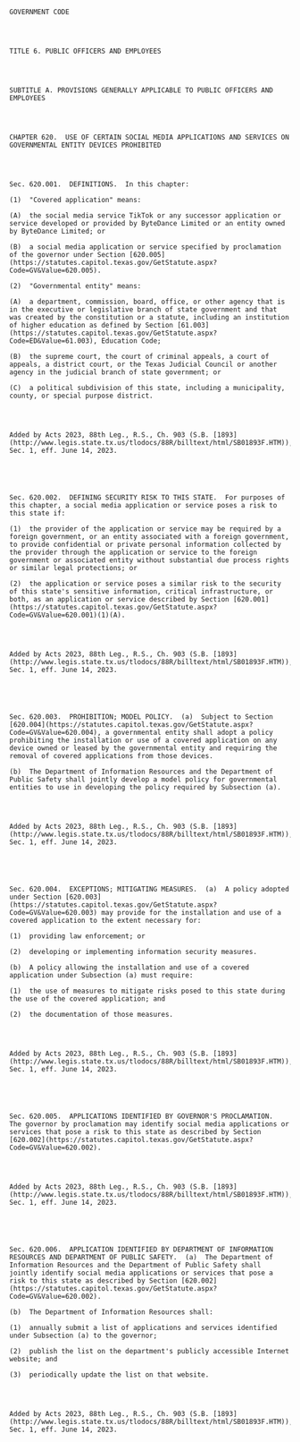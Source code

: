 ﻿
    
    
    	
    					
    
    
    GOVERNMENT CODE
    
      
    
    
    TITLE 6. PUBLIC OFFICERS AND EMPLOYEES
    
      
    
    
    SUBTITLE A. PROVISIONS GENERALLY APPLICABLE TO PUBLIC OFFICERS AND EMPLOYEES
    
      
    
    
    CHAPTER 620.  USE OF CERTAIN SOCIAL MEDIA APPLICATIONS AND SERVICES ON GOVERNMENTAL ENTITY DEVICES PROHIBITED
    
      
    
    
    Sec. 620.001.  DEFINITIONS.  In this chapter:
    
    (1)  "Covered application" means:
    
    (A)  the social media service TikTok or any successor application or service developed or provided by ByteDance Limited or an entity owned by ByteDance Limited; or
    
    (B)  a social media application or service specified by proclamation of the governor under Section [620.005](https://statutes.capitol.texas.gov/GetStatute.aspx?Code=GV&Value=620.005).
    
    (2)  "Governmental entity" means:
    
    (A)  a department, commission, board, office, or other agency that is in the executive or legislative branch of state government and that was created by the constitution or a statute, including an institution of higher education as defined by Section [61.003](https://statutes.capitol.texas.gov/GetStatute.aspx?Code=ED&Value=61.003), Education Code;
    
    (B)  the supreme court, the court of criminal appeals, a court of appeals, a district court, or the Texas Judicial Council or another agency in the judicial branch of state government; or
    
    (C)  a political subdivision of this state, including a municipality, county, or special purpose district.
    
    
    
    
    Added by Acts 2023, 88th Leg., R.S., Ch. 903 (S.B. [1893](http://www.legis.state.tx.us/tlodocs/88R/billtext/html/SB01893F.HTM)), Sec. 1, eff. June 14, 2023.
    
    
    
    
    
    Sec. 620.002.  DEFINING SECURITY RISK TO THIS STATE.  For purposes of this chapter, a social media application or service poses a risk to this state if:
    
    (1)  the provider of the application or service may be required by a foreign government, or an entity associated with a foreign government, to provide confidential or private personal information collected by the provider through the application or service to the foreign government or associated entity without substantial due process rights or similar legal protections; or
    
    (2)  the application or service poses a similar risk to the security of this state's sensitive information, critical infrastructure, or both, as an application or service described by Section [620.001](https://statutes.capitol.texas.gov/GetStatute.aspx?Code=GV&Value=620.001)(1)(A).
    
    
    
    
    Added by Acts 2023, 88th Leg., R.S., Ch. 903 (S.B. [1893](http://www.legis.state.tx.us/tlodocs/88R/billtext/html/SB01893F.HTM)), Sec. 1, eff. June 14, 2023.
    
    
    
    
    
    Sec. 620.003.  PROHIBITION; MODEL POLICY.  (a)  Subject to Section [620.004](https://statutes.capitol.texas.gov/GetStatute.aspx?Code=GV&Value=620.004), a governmental entity shall adopt a policy prohibiting the installation or use of a covered application on any device owned or leased by the governmental entity and requiring the removal of covered applications from those devices.
    
    (b)  The Department of Information Resources and the Department of Public Safety shall jointly develop a model policy for governmental entities to use in developing the policy required by Subsection (a).
    
    
    
    
    Added by Acts 2023, 88th Leg., R.S., Ch. 903 (S.B. [1893](http://www.legis.state.tx.us/tlodocs/88R/billtext/html/SB01893F.HTM)), Sec. 1, eff. June 14, 2023.
    
    
    
    
    
    Sec. 620.004.  EXCEPTIONS; MITIGATING MEASURES.  (a)  A policy adopted under Section [620.003](https://statutes.capitol.texas.gov/GetStatute.aspx?Code=GV&Value=620.003) may provide for the installation and use of a covered application to the extent necessary for:
    
    (1)  providing law enforcement; or
    
    (2)  developing or implementing information security measures.
    
    (b)  A policy allowing the installation and use of a covered application under Subsection (a) must require:
    
    (1)  the use of measures to mitigate risks posed to this state during the use of the covered application; and
    
    (2)  the documentation of those measures.
    
    
    
    
    Added by Acts 2023, 88th Leg., R.S., Ch. 903 (S.B. [1893](http://www.legis.state.tx.us/tlodocs/88R/billtext/html/SB01893F.HTM)), Sec. 1, eff. June 14, 2023.
    
    
    
    
    
    Sec. 620.005.  APPLICATIONS IDENTIFIED BY GOVERNOR'S PROCLAMATION.  The governor by proclamation may identify social media applications or services that pose a risk to this state as described by Section [620.002](https://statutes.capitol.texas.gov/GetStatute.aspx?Code=GV&Value=620.002).
    
    
    
    
    Added by Acts 2023, 88th Leg., R.S., Ch. 903 (S.B. [1893](http://www.legis.state.tx.us/tlodocs/88R/billtext/html/SB01893F.HTM)), Sec. 1, eff. June 14, 2023.
    
    
    
    
    
    Sec. 620.006.  APPLICATION IDENTIFIED BY DEPARTMENT OF INFORMATION RESOURCES AND DEPARTMENT OF PUBLIC SAFETY.  (a)  The Department of Information Resources and the Department of Public Safety shall jointly identify social media applications or services that pose a risk to this state as described by Section [620.002](https://statutes.capitol.texas.gov/GetStatute.aspx?Code=GV&Value=620.002).
    
    (b)  The Department of Information Resources shall:
    
    (1)  annually submit a list of applications and services identified under Subsection (a) to the governor;
    
    (2)  publish the list on the department's publicly accessible Internet website; and
    
    (3)  periodically update the list on that website.
    
    
    
    
    Added by Acts 2023, 88th Leg., R.S., Ch. 903 (S.B. [1893](http://www.legis.state.tx.us/tlodocs/88R/billtext/html/SB01893F.HTM)), Sec. 1, eff. June 14, 2023.
    
    
    
    
    				
